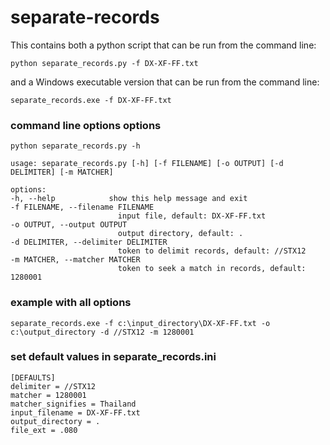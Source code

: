 # separate-records

This contains both a python script that can be run from the command line:

    python separate_records.py -f DX-XF-FF.txt

and a Windows executable version that can be run from the command line:
    
    separate_records.exe -f DX-XF-FF.txt

### command line options options

    python separate_records.py -h

    usage: separate_records.py [-h] [-f FILENAME] [-o OUTPUT] [-d DELIMITER] [-m MATCHER]

    options:
    -h, --help            show this help message and exit
    -f FILENAME, --filename FILENAME
                            input file, default: DX-XF-FF.txt
    -o OUTPUT, --output OUTPUT
                            output directory, default: .
    -d DELIMITER, --delimiter DELIMITER
                            token to delimit records, default: //STX12
    -m MATCHER, --matcher MATCHER
                            token to seek a match in records, default: 1280001

### example with all options

    separate_records.exe -f c:\input_directory\DX-XF-FF.txt -o c:\output_directory -d //STX12 -m 1280001

### set default values in separate_records.ini

    [DEFAULTS]
    delimiter = //STX12
    matcher = 1280001
    matcher_signifies = Thailand
    input_filename = DX-XF-FF.txt
    output_directory = .
    file_ext = .080

